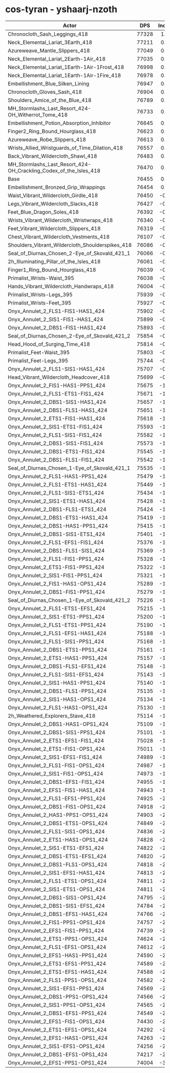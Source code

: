 # cos-tyran - yshaarj-nzoth
| Actor | DPS | Increase |
|---|:---:|:---:|
|Chronocloth_Sash_Leggings_418|77328|1.14%|
|Neck_Elemental_Lariat_3Earth_418|77211|0.99%|
|Azureweave_Mantle_Slippers_418|77049|0.78%|
|Neck_Elemental_Lariat_2Earth-1Air_418|77035|0.76%|
|Neck_Elemental_Lariat_1Earth-1Air-1Frost_418|76998|0.71%|
|Neck_Elemental_Lariat_1Earth-1Air-1Fire_418|76978|0.68%|
|Embellishment_Blue_Silken_Lining|76947|0.64%|
|Chronocloth_Gloves_Sash_418|76904|0.59%|
|Shoulders_Amice_of_the_Blue_418|76789|0.44%|
|MH_Stormlashs_Last_Resort_424-OH_Witherrot_Tome_418|76733|0.36%|
|Embellishment_Potion_Absorption_Inhibitor|76645|0.25%|
|Finger2_Ring_Bound_Hourglass_418|76623|0.22%|
|Azureweave_Robe_Slippers_418|76613|0.21%|
|Wrists_Allied_Wristguards_of_Time_Dilation_418|76557|0.13%|
|Back_Vibrant_Wildercloth_Shawl_418|76483|0.04%|
|MH_Stormlashs_Last_Resort_424-OH_Crackling_Codex_of_the_Isles_418|76470|0.02%|
|Base|76455|0.00%|
|Embellishment_Bronzed_Grip_Wrappings|76454|0.00%|
|Waist_Vibrant_Wildercloth_Girdle_418|76450|-0.01%|
|Legs_Vibrant_Wildercloth_Slacks_418|76427|-0.04%|
|Feet_Blue_Dragon_Soles_418|76392|-0.08%|
|Wrists_Vibrant_Wildercloth_Wristwraps_418|76340|-0.15%|
|Feet_Vibrant_Wildercloth_Slippers_418|76319|-0.18%|
|Chest_Vibrant_Wildercloth_Vestments_418|76107|-0.46%|
|Shoulders_Vibrant_Wildercloth_Shoulderspikes_418|76086|-0.48%|
|Seal_of_Diurnas_Chosen_2-Eye_of_Skovald_421_1|76066|-0.51%|
|2h_Illuminating_Pillar_of_the_Isles_418|76061|-0.52%|
|Finger1_Ring_Bound_Hourglass_418|76039|-0.54%|
|Primalist_Wrists-Waist_395|76038|-0.55%|
|Hands_Vibrant_Wildercloth_Handwraps_418|76004|-0.59%|
|Primalist_Wrists-Legs_395|75939|-0.67%|
|Primalist_Wrists-Feet_395|75927|-0.69%|
|Onyx_Annulet_2_FLS1-FIS1-HAS1_424|75902|-0.72%|
|Onyx_Annulet_2_SIS1-FIS1-HAS1_424|75899|-0.73%|
|Onyx_Annulet_2_DBS1-FIS1-HAS1_424|75893|-0.74%|
|Seal_of_Diurnas_Chosen_2-Eye_of_Skovald_421_2|75854|-0.79%|
|Head_Hood_of_Surging_Time_418|75814|-0.84%|
|Primalist_Feet-Waist_395|75803|-0.85%|
|Primalist_Feet-Legs_395|75744|-0.93%|
|Onyx_Annulet_2_FLS1-SIS1-HAS1_424|75707|-0.98%|
|Head_Vibrant_Wildercloth_Headcover_418|75699|-0.99%|
|Onyx_Annulet_2_FIS1-HAS1-PPS1_424|75675|-1.02%|
|Onyx_Annulet_2_FLS1-ETS1-FIS1_424|75671|-1.03%|
|Onyx_Annulet_2_DBS1-SIS1-HAS1_424|75657|-1.04%|
|Onyx_Annulet_2_DBS1-FLS1-HAS1_424|75651|-1.05%|
|Onyx_Annulet_2_ETS1-FIS1-HAS1_424|75618|-1.09%|
|Onyx_Annulet_2_SIS1-ETS1-FIS1_424|75593|-1.13%|
|Onyx_Annulet_2_FLS1-SIS1-FIS1_424|75582|-1.14%|
|Onyx_Annulet_2_DBS1-SIS1-FIS1_424|75573|-1.15%|
|Onyx_Annulet_2_DBS1-ETS1-FIS1_424|75545|-1.19%|
|Onyx_Annulet_2_DBS1-FLS1-FIS1_424|75542|-1.19%|
|Seal_of_Diurnas_Chosen_1-Eye_of_Skovald_421_1|75535|-1.20%|
|Onyx_Annulet_2_FLS1-HAS1-PPS1_424|75479|-1.28%|
|Onyx_Annulet_2_FLS1-ETS1-HAS1_424|75449|-1.32%|
|Onyx_Annulet_2_FLS1-SIS1-ETS1_424|75434|-1.34%|
|Onyx_Annulet_2_SIS1-ETS1-HAS1_424|75428|-1.34%|
|Onyx_Annulet_2_DBS1-FLS1-ETS1_424|75424|-1.35%|
|Onyx_Annulet_2_DBS1-ETS1-HAS1_424|75419|-1.36%|
|Onyx_Annulet_2_DBS1-HAS1-PPS1_424|75415|-1.36%|
|Onyx_Annulet_2_DBS1-SIS1-ETS1_424|75401|-1.38%|
|Onyx_Annulet_2_FLS1-EFS1-FIS1_424|75376|-1.41%|
|Onyx_Annulet_2_DBS1-FLS1-SIS1_424|75369|-1.42%|
|Onyx_Annulet_2_FLS1-FIS1-PPS1_424|75328|-1.47%|
|Onyx_Annulet_2_ETS1-FIS1-PPS1_424|75322|-1.48%|
|Onyx_Annulet_2_SIS1-FIS1-PPS1_424|75321|-1.48%|
|Onyx_Annulet_2_FIS1-HAS1-OPS1_424|75289|-1.53%|
|Onyx_Annulet_2_DBS1-FIS1-PPS1_424|75279|-1.54%|
|Seal_of_Diurnas_Chosen_1-Eye_of_Skovald_421_2|75226|-1.61%|
|Onyx_Annulet_2_FLS1-ETS1-EFS1_424|75215|-1.62%|
|Onyx_Annulet_2_SIS1-ETS1-PPS1_424|75200|-1.64%|
|Onyx_Annulet_2_FLS1-ETS1-PPS1_424|75190|-1.65%|
|Onyx_Annulet_2_FLS1-EFS1-HAS1_424|75188|-1.66%|
|Onyx_Annulet_2_FLS1-SIS1-PPS1_424|75168|-1.68%|
|Onyx_Annulet_2_DBS1-ETS1-PPS1_424|75161|-1.69%|
|Onyx_Annulet_2_ETS1-HAS1-PPS1_424|75157|-1.70%|
|Onyx_Annulet_2_DBS1-FLS1-EFS1_424|75148|-1.71%|
|Onyx_Annulet_2_FLS1-SIS1-EFS1_424|75143|-1.72%|
|Onyx_Annulet_2_SIS1-HAS1-PPS1_424|75140|-1.72%|
|Onyx_Annulet_2_DBS1-FLS1-PPS1_424|75135|-1.73%|
|Onyx_Annulet_2_SIS1-HAS1-OPS1_424|75134|-1.73%|
|Onyx_Annulet_2_FLS1-HAS1-OPS1_424|75130|-1.73%|
|2h_Weathered_Explorers_Stave_418|75114|-1.75%|
|Onyx_Annulet_2_DBS1-HAS1-OPS1_424|75109|-1.76%|
|Onyx_Annulet_2_DBS1-SIS1-PPS1_424|75101|-1.77%|
|Onyx_Annulet_2_ETS1-EFS1-FIS1_424|75028|-1.87%|
|Onyx_Annulet_2_ETS1-FIS1-OPS1_424|75011|-1.89%|
|Onyx_Annulet_2_SIS1-EFS1-FIS1_424|74989|-1.92%|
|Onyx_Annulet_2_FLS1-FIS1-OPS1_424|74987|-1.92%|
|Onyx_Annulet_2_SIS1-FIS1-OPS1_424|74973|-1.94%|
|Onyx_Annulet_2_DBS1-EFS1-FIS1_424|74955|-1.96%|
|Onyx_Annulet_2_EFS1-FIS1-HAS1_424|74943|-1.98%|
|Onyx_Annulet_2_FLS1-EFS1-PPS1_424|74925|-2.00%|
|Onyx_Annulet_2_DBS1-FIS1-OPS1_424|74918|-2.01%|
|Onyx_Annulet_2_HAS1-PPS1-OPS1_424|74903|-2.03%|
|Onyx_Annulet_2_DBS1-ETS1-OPS1_424|74849|-2.10%|
|Onyx_Annulet_2_FLS1-SIS1-OPS1_424|74836|-2.12%|
|Onyx_Annulet_2_ETS1-HAS1-OPS1_424|74828|-2.13%|
|Onyx_Annulet_2_SIS1-ETS1-EFS1_424|74822|-2.14%|
|Onyx_Annulet_2_DBS1-ETS1-EFS1_424|74820|-2.14%|
|Onyx_Annulet_2_DBS1-FLS1-OPS1_424|74818|-2.14%|
|Onyx_Annulet_2_SIS1-EFS1-HAS1_424|74813|-2.15%|
|Onyx_Annulet_2_FLS1-ETS1-OPS1_424|74811|-2.15%|
|Onyx_Annulet_2_SIS1-ETS1-OPS1_424|74811|-2.15%|
|Onyx_Annulet_2_DBS1-SIS1-OPS1_424|74795|-2.17%|
|Onyx_Annulet_2_DBS1-SIS1-EFS1_424|74784|-2.19%|
|Onyx_Annulet_2_DBS1-EFS1-HAS1_424|74766|-2.21%|
|Onyx_Annulet_2_FIS1-PPS1-OPS1_424|74757|-2.22%|
|Onyx_Annulet_2_EFS1-FIS1-PPS1_424|74739|-2.24%|
|Onyx_Annulet_2_ETS1-PPS1-OPS1_424|74624|-2.39%|
|Onyx_Annulet_2_FLS1-EFS1-OPS1_424|74612|-2.41%|
|Onyx_Annulet_2_EFS1-HAS1-PPS1_424|74590|-2.44%|
|Onyx_Annulet_2_ETS1-EFS1-PPS1_424|74589|-2.44%|
|Onyx_Annulet_2_ETS1-EFS1-HAS1_424|74588|-2.44%|
|Onyx_Annulet_2_FLS1-PPS1-OPS1_424|74582|-2.45%|
|Onyx_Annulet_2_SIS1-EFS1-PPS1_424|74569|-2.47%|
|Onyx_Annulet_2_DBS1-PPS1-OPS1_424|74566|-2.47%|
|Onyx_Annulet_2_SIS1-PPS1-OPS1_424|74565|-2.47%|
|Onyx_Annulet_2_DBS1-EFS1-PPS1_424|74549|-2.49%|
|Onyx_Annulet_2_EFS1-FIS1-OPS1_424|74430|-2.65%|
|Onyx_Annulet_2_ETS1-EFS1-OPS1_424|74292|-2.83%|
|Onyx_Annulet_2_EFS1-HAS1-OPS1_424|74263|-2.87%|
|Onyx_Annulet_2_SIS1-EFS1-OPS1_424|74256|-2.88%|
|Onyx_Annulet_2_DBS1-EFS1-OPS1_424|74217|-2.93%|
|Onyx_Annulet_2_EFS1-PPS1-OPS1_424|74004|-3.21%|
